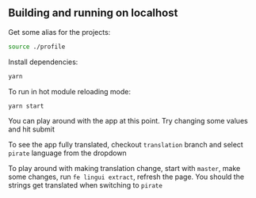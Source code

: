 ## Building and running on localhost

Get some alias for the projects:
```sh
source ./profile
```

Install dependencies:

```sh
yarn
```

To run in hot module reloading mode:

```sh
yarn start
```

You can play around with the app at this point. Try changing some values and hit submit

To see the app fully translated, checkout `translation` branch and select `pirate` language from the dropdown

To play around with making translation change, start with `master`, make some changes, run `fe lingui extract`, refresh the page. You should the strings get translated when switching to `pirate`


